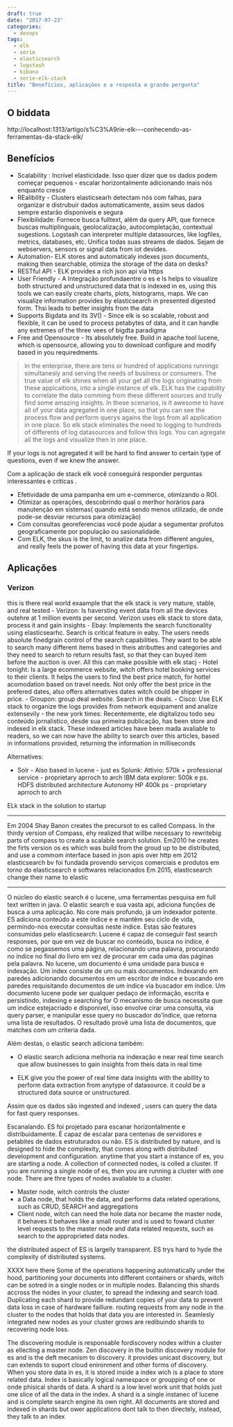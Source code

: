 ```yaml
---
draft: true
date: "2017-07-23"
categories:
  - devops
tags:
  - elk
  - serie
  - elasticsearch
  - logstash
  - kibana
  - serie-elk-stack
title: "Benefícios, aplicações e a resposta a grande pergunta"
---
```


## O biddata

http://localhost:1313/artigo/s%C3%A9rie-elk---conhecendo-as-ferramentas-da-stack-elk/

## Benefícios

 - Scalability : Incrível elasticidade. Isso quer dizer que os dados podem começar pequenos - escalar horizontalmente adicionando mais nós enquanto cresce
 - REalibility - Clusters elasticsearh detectam nós com falhas, para organizar e distrubuir dados automaticamente, assim seus dados sempre estarão disponíveis e segura
 - Flexibilidade: Fornece busca fulltext, além da query API, que fornece buscas multiplinguais, geolocalização, autocompletação, contextual sugestions. Logstash can interpreter multiple datasources, like logfiles, metrics, databases, etc. Unifica todas suas streams de dados. Sejam de webservers, sensors or signal data from iot devides.
 - Automation- ELK stores and automaticaly indexes json documents, making then searchable, otimiza the storage of the data on desks?
 - RESTful API - ELK provides a rich json api via https
 - User Friendly - A Integração profundaentre o es e ls helps to visualize both structured and unstructured data that is indexed in es, using this tools we can easily create charts, plots, histograms, maps. We can visualize information provides by elasticsearch in presented digested form. Thsi leads to better insights from the data
 - Supports Bigdata and its 3V() - Since elk is so scalable, robust and flexible, it can be used to process petabytes of data, and it can handle any extremes of the three vees of bigdta paradigma
 - Free and Opensource - Its absolutely free. Build in apache tool lucene, which is opensource, allowing you to  download configure and modify based in you requiredments.

 > In the enterprise, there are tens or hundred of applications runnings simultanesly and serving the needs of  business or consumers. The true value of elk shines when all your get all the logs originating from these applcaitions, into a single instance of elk. ELK has the capability to correlate the data comming from these different sources and trully find some amazing insights. In these scenarios, is it awesome to have all of your data agregated in one place, so that you can see the process flow and perform querys agains the logs from all application in one place. So elk stack eliminates the need to logging to hundreds of differents of log datasources and follow this logs. You can agregate all the logs and visualize then in one place.

If your logs is not agregated it will be hard to find answer to certain type of questions, even if we knew the answer.

Com a aplicação de stack elk você conseguirá responder perguntas interessantes e críticas .
 - Efetividade de uma pampanha  em um e-commerce, otimizando o ROI.
 - Otimizar as operações, descobrindo qual o merlhor horários para manutenção em sistemas( quando está sendo menos utilizado, de onde pode-se  desviar recursos para otimização)
 - Com consultas georeferencias você pode ajudar a segumentar profutos geograficamente por população ou sasionalidade.
 - Com ELK, the skus is the limit, to analize data from different angules, and really feels the power of having this data at your fingertips.

## Aplicações
### Verizon
this is there real world exaample that the elk stack is very mature, stable, and real tested
    - Verizon: Is haversting event data from all the devices outehre at 1 million events per second. Verizon uses elk stack to store data, process it and gain insights
    - Ebay: Implements the search functionality using elasticsearhc. Search is critical feature in eaby. The users needs absolute finedgrain control of the search capabilities. They want to be able to search many different items based in theis atributtes and categories and they need to search to return results fast, so that they can buyed item before the auction is over. All this can make possible with elk stacj
    - Hotel tonight: Is a large ecommerce website, witch offers hotel booking services to their clients. It helps the users to find the best price match, for hottel acomodation based on travel needs. Not only offer the best price in the prefered dates, also offers alternatives dates witch could be shipper in price.
    - Groupon: group deal website. Search in the deals.
    - Cisco: Use ELK stack to organize the logs provides from network equipament and analize extensevily
    - the new york times: Recentemente, ele digitalizou todo seu conteúdo jornalistico, desde sua primeira publicação, has been store and indexed in elk stack. These indexed articles have been mada avaliable to readers, so we can now have the ability to search over this articles, based in informations provided, returning the information in milliseconds

Alternatives:
 - Solr - Also based in lucene - just es
   Splunk:
   Attivio: 570k + professional service - proprietary aprroch to arch
   IBM data explorer: 500k e ps. HDFS distributed architecture
   Autonomy HP 400k ps - proprietary aprroch to arch

ELk stack in the solution to startup




--------------------


Em 2004 Shay Banon creates the precursot to es called Compass. In the thirdy version of Compass, ehy realized that willbe necessary to rewritebig parts of compass to create a scalable search solution.
Em2010 he creates the firts version os es which was build from the groud up to be distributed, and use a commom interface based in json apis over http
em 2012 elasticsearch bv foi fundada provendo serviços comerciais e produtos em torno do elasticsearch e softwares relacionados
Em 2015, elasticsearch change their name to elastic


-----

O núcleo do elastic search é o lucene, uma ferramentas pesquisa em full text written in java. O elastic search e sua vasta api, adiciona funções de busca a uma aplicação. No core mais profundo, já um indexador potente. ES adiciona conteúdo a este indice e e mantêm seu ciclo de vida, permindo-nos executar consultas neste índice.
Estas são features consumidas pelo elasticsearch:
 Lucene é capaz de conseguir fast search responses, por que em vez de buscar no conteúdo, busca no índice, é como se pegassemos uma página, relacionando uma palavra, procurando no índice no final do livro em vez de procurar em cada uma das páginas pela palavra.
 No lucene, um documento é uma unidade para busca e indexação. Um index consiste de um ou mais documentos. Indexando em paredes adicionando documentos em um escritor de indice e buscando em paredes requisitando documentos de um índice via buscador em índice. Um documento lucene pode ser qualquer pedaço de informação, escrita e persistindo, indexing e searching for
 O mecanismo de busca necessita que um indice estejacriado e disponivel, isso envolve cirar uma consulta, via query parser, e manipular esse query no buscador do'índice, que retorna uma lista de resultados. O resultado provê uma lista de documentos, que matches com um criteria dada.

 Além destas, o elastic search adiciona também:

  - O elastic search adiciona melhoria na indexação e near real time search que allow businesses to gain insights from theis data in real time

  - ELK give you the power of real time  data insights with the abillity to perform data extraction from anytype of datasource. it could be a structured data source  or unstructured.

  Assim que os dados são ingested and indexed , users can query the data for fast query responses.


  Escanalando.
ES foi projetado para escanar horizontalmente e distribuidamente. É capaz de escalar para centenas de servidores e petabites de dados estruturados ou não. ES is distributed by nature, and is designed to hide the complexity, that comes along with distributed development and configuration. anytime that you start a instance of es, you are starting a node. A collection of connected nodes, is colled a cluster. If you are running a single node of es, then you are running a cluster with one node. There are thre types of nodes avaliable to a cluster.
 - Master node, witch controls the cluster
 - a Data node, that holds the data, and performs data related operations, such as CRUD, SEARCH and aggregations
 - Client node, witch can need the hole data nor became the master node, it behaves it behaves like a small router and is used to foward cluster level requests to the master node and data related requests, such as search to the approprieted data nodes.

 the distributed aspect of ES is largelly transparent. ES trys hard to hyde the complexity of distributed systems.


 XXXX here there Some of the operations happening automatically under the hood, partitioning your documents into different containers or shards, witch can be sotred in a single nodes or in multiple nodes. Balancing this shards accross the nodes in your cluster, to spread the indexing and search load. Duplicating each shard to provide redundant copies of your data to prevent data loss in case of hardware faillure. routing requests from any node in the cluster to the nodes that holds that data you are interested in. Seamlesly integrated new nodes as  your cluster grows are redibuindo shards to recovering node loss.

 The discovering module is responsable fordiscovery nodes within a cluster as ellecting a master node. Zen discovery in the builtin discovery module for es and is the deft mecanism to discovery. it provides unicast discovery, but can extends to suport cloud enironment and other forms of discovery.
 When you store data in es, it is stored inside a index wich is a place to store related data. Index is basically logical namespace or groupping of one or onde phisical shards of data. A shard is a low level work unit that holds just one slice of all the data in the index. A shard is a single instanec of lucene and is complete search engine its own right. All documents are stored and indexed in shards but ower applications dont talk to then directely, instead, they talk to an index

